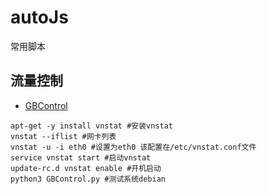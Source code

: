 # autoJs
常用脚本

## 流量控制
- [GBControl](https://github.com/LnksGit/autoJs/blob/master/GBControl.py)
```
apt-get -y install vnstat #安装vnstat
vnstat --iflist #网卡列表
vnstat -u -i eth0 #设置为eth0 该配置在/etc/vnstat.conf文件
service vnstat start #启动vnstat
update-rc.d vnstat enable #开机启动
python3 GBControl.py #测试系统debian
``` 
